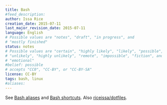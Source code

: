 ```yaml
---
title: Bash
#feed_description: 
author: Issa Rice
creation_date: 2015-07-11
last_major_revision_date: 2015-07-11
language: English
# Possible values are "notes", "draft", "in progress", and
# "mostly finished"
status: notes
# Possible values are "certain", "highly likely", "likely", "possible",
# "unlikely", "highly unlikely", "remote", "impossible", "fiction", and
# "emotional"
#belief: possible
# accepts "CC0", "CC-BY", or "CC-BY-SA"
license: CC-BY
tags: bash, linux
#aliases: 
---
```


See [Bash aliases]() and [Bash shortcuts]().
Also [riceissa/dotfiles](https://github.com/riceissa/dotfiles/).
